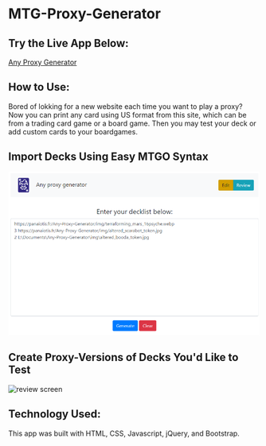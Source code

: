 # MTG-Proxy-Generator
## Try the Live App Below:
[Any Proxy Generator](https://panaiotis.fr/Any-Proxy-Generator/)
## How to Use:
Bored of lokking for a new website each time you want to play a proxy?
Now you can print any card using US format from this site, which can be from a trading card game or a board game.
Then you may test your deck or add custom cards to your boardgames.
## Import Decks Using Easy MTGO Syntax
![edit screen](Screenshots/3.png)
## Create Proxy-Versions of Decks You'd Like to Test
![review screen](Screenshots/1.png)
## Technology Used:
This app was built with HTML, CSS, Javascript, jQuery, and Bootstrap.
